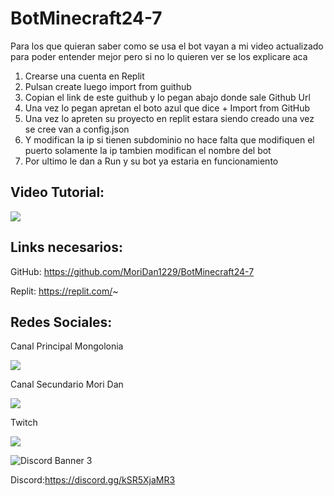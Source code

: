 # BotMinecraft24-7

Para los que quieran saber como se usa el bot vayan a mi video actualizado para poder entender mejor pero si no lo quieren ver se los explicare aca

1. Crearse una cuenta en Replit
2. Pulsan create luego import from guithub
3. Copian el link de este guithub y lo pegan abajo donde sale Github Url
4. Una vez lo pegan apretan el boto azul que dice + Import from GitHub
5. Una vez lo apreten su proyecto en replit estara siendo creado una vez se cree van a config.json
6. Y modifican la ip si tienen subdominio no hace falta que modifiquen el puerto solamente la ip tambien modifican el nombre del bot
7. Por ultimo le dan a Run y su bot ya estaria en funcionamiento


## Video Tutorial:

[<img src="https://media.discordapp.net/attachments/831393456811147295/943260686107177020/maxresdefault.jpg?width=760&height=427">](https://www.youtube.com/channel/UCydc-dC8yB6MS9hi5w4pD2g)

## Links necesarios:

GitHub: https://github.com/MoriDan1229/BotMinecraft24-7

Replit: https://replit.com/~

## Redes Sociales: 

Canal Principal Mongolonia

[<img src="https://yt3.ggpht.com/oLvMeSLTUu_ngZXhLq2WLOyoBShAjnNEntachqGk4V5RwJx_DwRiEDC9Alcfn7dVQP4FiRN0=s88-c-k-c0x00ffffff-no-rj">](https://www.youtube.com/channel/UCydc-dC8yB6MS9hi5w4pD2g)

Canal Secundario Mori Dan

[<img src="https://yt3.ggpht.com/CnSxA74umYGBbTUfm5HY9i3bhdiDXdmgVlbPzmm8MZ-HwyWUreKeraTicfwSG-omdy8IYruo2sM=s88-c-k-c0x00ffffff-no-rj">](https://www.youtube.com/channel/UCfBQtr8zbCe3r3U1Z4CCPeg)

Twitch

[<img src="https://static-cdn.jtvnw.net/jtv_user_pictures/98055720-9275-48b7-9125-5562f099859e-profile_image-70x70.png">](https://www.twitch.tv/mori__dan)

<img src="https://discord.com/api/guilds/831391611874836490/widget.json" alt="Discord Banner 3"/>

Discord:https://discord.gg/kSR5XjaMR3

